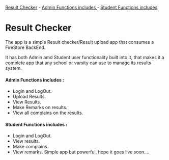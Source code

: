 [Result Checker](#result-checker)
      - [Admin Functions includes ](#admin-functions-includes-)
      - [Student Functions includes ](#student-functions-includes-)

# Result Checker

The app is a simple Result checker/Result upload app that consumes a FireStore BackEnd.

It has both Admin amd Student user functionality built into it, that makes it a complete app that any school or varsity can use to manage its results system.

#### Admin Functions includes :
- Login and LogOut.
- Upload Results.
- View Results.
- Make Remarks on results.
- View all complains on the results.

#### Student Functions includes :
- Login and LogOut.
- View results.
- Make complains.
- View remarks.
Simple app but powerful, hope it goes live soon....